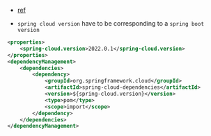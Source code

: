 - [ref](https://spring.io/projects/spring-cloud)

- `spring cloud version` have to be corresponding to a `spring boot version`

```xml
<properties>
    <spring-cloud.version>2022.0.1</spring-cloud.version>
</properties>
<dependencyManagement>
    <dependencies>
        <dependency>
            <groupId>org.springframework.cloud</groupId>
            <artifactId>spring-cloud-dependencies</artifactId>
            <version>${spring-cloud.version}</version>
            <type>pom</type>
            <scope>import</scope>
        </dependency>
    </dependencies>
</dependencyManagement>
```
